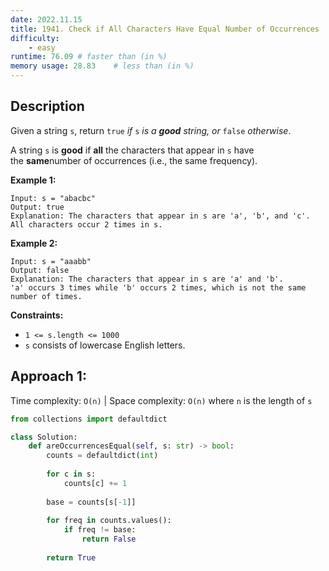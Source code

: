 ```yaml
---
date: 2022.11.15
title: 1941. Check if All Characters Have Equal Number of Occurrences
difficulty:
    - easy
runtime: 76.09 # faster than (in %)
memory usage: 28.83    # less than (in %)
---
```

## Description
Given a string `s`, return `true` *if* `s` *is a **good** string, or* `false` *otherwise*.

A string `s` is **good** if **all** the characters that appear in `s` have the **same**number of occurrences (i.e., the same frequency).

**Example 1:**

```
Input: s = "abacbc"
Output: true
Explanation: The characters that appear in s are 'a', 'b', and 'c'. All characters occur 2 times in s.

```

**Example 2:**

```
Input: s = "aaabb"
Output: false
Explanation: The characters that appear in s are 'a' and 'b'.
'a' occurs 3 times while 'b' occurs 2 times, which is not the same number of times.

```

**Constraints:**

- `1 <= s.length <= 1000`
- `s` consists of lowercase English letters.

## Approach 1:
Time complexity: `O(n)`    |    Space complexity: `O(n)`
where `n` is the length of `s`

``` python
from collections import defaultdict

class Solution:
    def areOccurrencesEqual(self, s: str) -> bool:
        counts = defaultdict(int)
        
        for c in s:
            counts[c] += 1
        
        base = counts[s[-1]]
        
        for freq in counts.values():
            if freq != base:
                return False
        
        return True
```